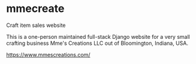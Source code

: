 # mmecreate
Craft item sales website

This is a one-person maintained full-stack Django website for a very small crafting business Mme's Creations LLC out of Bloomington, Indiana, USA.

https://www.mmescreations.com/
